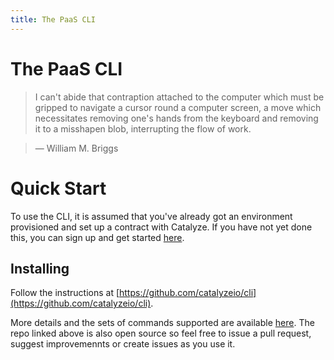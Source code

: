 ```yaml
---
title: The PaaS CLI
---
```

# The PaaS CLI

> I can't abide that contraption attached to the computer which must be gripped to navigate a cursor round a computer screen, a move which necessitates removing one's hands from the keyboard and removing it to a misshapen blob, interrupting the flow of work.

> — William M. Briggs

# Quick Start
To use the CLI, it is assumed that you've already got an environment provisioned and set up a contract with Catalyze. If you have not yet done this, you can sign up and get started [here](https://catalyze.io/signup/paas).

## Installing
Follow the instructions at [https://github.com/catalyzeio/cli](https://github.com/catalyzeio/cli).

More details and the sets of commands supported are available [here](https://resources.catalyze.io/paas/cli/). The repo linked above is also open source so feel free to issue a pull request, suggest improvemennts or create issues as you use it.

<!--## Associating a local repository with a provisioned environment

1. `cd` into the project directory (the one that contains the `.git` directory).
2. `catalyze associate <environment>`, substituting `<environment>` for the name of the environment you had provisioned.
    * This will ask you for a set of credentials. These are the same credentials you use on the dashboard.
    * Your environment name is listed in the dashboard. If you're not sure, run `catalyze environments` - this will list all environments to which you have access.
3. You should now have a git remote named `catalyze`. To verify: `git remote -v`

## Building/Deploying
To deploy, simply push `master` to the `catalyze` remote (`git push catalyze master`).

## Environment Variables
* To check what's set: `catalyze vars`
* To set a variable: `catalyze vars set VARIABLE_NAME=value [VARIABLE_NAME_2=value2 ...]`
* To unset a variable: `catalyze vars delete VARIABLE_NAME`

Environment variable changes will get picked up when a deploy or redeploy occurs.

## Redeploying
Each successful new build from a push will restart that container. If you'd like to redeploy without a push (to pick up environment variable changes, for example), use `catalyze redeploy`.

## Helpful commands
* `catalyze status` - Shows the status of your environment and each service.
* `catalyze dashboard` - Open the dashboard in your default browser.

Run `catalyze --help` for the full list. To get help on an individual command, run `catalyze <command> --help`. -->
